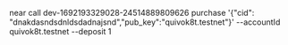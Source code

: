 <!-- near call dev-1692193329028-24514889809626 new_meta_data '{"title_given": "New data", "tags_given": "Language model,truth,fi", "cid_encrypted_given":"dnakdasndsdnladnajsnd"}' --accountId quivok8t.testnet -->

<!-- near call dev-1692193329028-24514889809626 set_state '{"state": "Public", "cid": "dnakdasndsdnldsdadnajsnd"}' --accountId quivok8t.testnet -->

near call dev-1692193329028-24514889809626 purchase '{"cid": "dnakdasndsdnldsdadnajsnd","pub_key":"quivok8t.testnet"}' --accountId quivok8t.testnet --deposit 1
